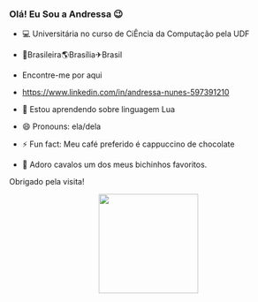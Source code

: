 ### Olá! Eu Sou a Andressa 😉
- 💻 Universitária no curso de CiÊncia da Computação pela UDF
- 🏡Brasileira🌎Brasília✈Brasil 
- Encontre-me por aqui  
- https://www.linkedin.com/in/andressa-nunes-597391210
 
- 🌱 Estou aprendendo sobre linguagem Lua
- 😄 Pronouns: ela/dela
- ⚡ Fun fact: Meu café preferido é cappuccino de chocolate

- 🐴 Adoro cavalos um dos meus bichinhos favoritos.

Obrigado pela visita!

<div align="center">
  <a href="https://github.com/andressabd">
  <img height="180em" src="https://github-readme-stats.vercel.app/api?username=andressabd&show_icons=true&theme=synthwave&include_all_commits=true&count_private=true"/>
</div>

##


